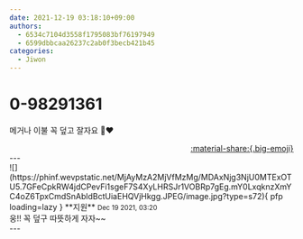 ```yaml
---
date: 2021-12-19 03:18:10+09:00
authors:
  - 6534c7104d3558f1795083bf76197949
  - 6599dbbcaa26237c2ab0f3becb421b45
categories:
  - Jiwon
---
```


# 0-98291361

<div class="post-container" markdown="1">
<div class="content-container md-sidebar__scrollwrap" markdown="1">

메거나 이불 꼭 덮고 잘자요 🥱❤

</div>
</div>

<div style="text-align: right;" markdown="1">
<a href="https://weverse.io/fromis9/fanpost/0-98291361" style="text-align: right;">:material-share:{.big-emoji}</a>
</div>
---

<div class="comments-container md-sidebar__scrollwrap" markdown="1">
<div class="comment" markdown="1">
<div class='id-container' markdown="1">
![](https://phinf.wevpstatic.net/MjAyMzA2MjVfMzMg/MDAxNjg3NjU0MTExOTU5.7GFeCpkRW4jdCPevFi1sgeF7S4XyLHRSJr1VOBRp7gEg.mY0LxqknzXmYC4oZ6TpxCmdSnAbldBctUiaEHQVjHkgg.JPEG/image.jpg?type=s72){ pfp loading=lazy }
**<span class="artist">지원</span>** <small>Dec 19 2021, 03:20</small><br>
</div>
<div class='comment-body' markdown="1">
웅!! 꼭 덮구 따뜻하게 자자~~
</div>
</div>
</div>
---

